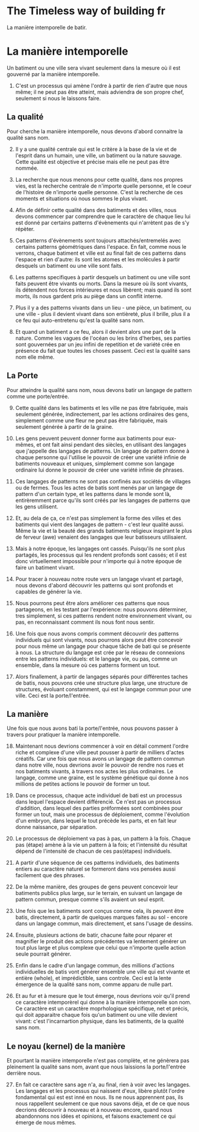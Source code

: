 # The Timeless way of building fr

La manière intemporelle de batir.


# La manière intemporelle

Un batiment ou une ville sera vivant seulement dans la mesure où il est gouverné par la manière intemporelle.

1. C'est un processus qui amène l'ordre à partir de rien d'autre que nous même; il ne peut pas être atteint, mais adviendra de son propre chef, seulement si nous le laissons faire.

## La qualité

Pour cherche la manière intemporelle, nous devons d'abord connaitre la qualité sans nom.

2. Il y a une qualité centrale qui est le critère à la base de la vie et de l'esprit dans un humain, une ville, un batiment ou la nature sauvage. Cette qualité est objective et précise mais elle ne peut pas être nommée.

3. La recherche que nous menons pour cette qualité, dans nos propres vies, est la recherche centrale de n'importe quelle personne, et le coeur de l'histoire de n'importe quelle personne. C'est la recherche de ces moments et situations où nous sommes le plus vivant.

4. Afin de définir cette qualité dans des batiments et des villes, nous devons commencer par comprendre que le caractère de chaque lieu lui est donné par certains patterns d'évènements qui n'arrètent pas de s'y répèter.

5. Ces patterns d'évènements sont toujours attachés/entremelés avec certains patterns géométriques dans l'espace. En fait, comme nous le verrons, chaque batiment et ville est au final fait de ces patterns dans l'espace et rien d'autre: ils sont les atomes et les molécules à partir desquels un batiment ou une ville sont faits.

6. Les patterns specifiques à partir desquels un batiment ou une ville sont faits peuvent être vivants ou morts. Dans la mesure où ils sont vivants, ils détendent nos forces intérieures et nous libèrent; mais quand ils sont morts, ils nous gardent pris au piège dans un conflit interne.

7. Plus il y a des patterns vivants dans un lieu - une pièce, un batiment, ou une ville - plus il devient vivant dans son entièreté, plus il brille, plus il a ce feu qui auto-entretenu qu'est la qualité sans nom.

8. Et quand un batiment a ce feu, alors il devient alors une part de la nature. Comme les vagues de l'océan ou les brins d'herbes, ses parties sont gouvernées par un jeu infini de repetition et de variété crée en présence du fait que toutes les choses passent. Ceci est la qualité sans nom elle même.

## La Porte

Pour atteindre la qualité sans nom, nous devons batir un langage de pattern comme une porte/entrée.

9. Cette qualité dans les batiments et les ville ne pas être fabriquée, mais seulement générée, indirectement, par les actions ordinaires des gens, simplement comme une fleur ne peut pas être fabriquée, mais seulement générée à partir de la graine.

10. Les gens peuvent peuvent donner forme aux batiments pour eux-mêmes, et ont fait ainsi pendant des siècles, en utilisant des langages que j'appelle des langages de patterns. Un langage de pattern donne à chaque personne qui l'utilise le pouvoir de créer une variété infinie de batiments nouveaux et uniques, simplement comme son langage ordinaire lui donne le pouvoir de créer une variété infinie de phrases.

11. Ces langages de patterns ne sont pas confinés aux sociétés de villages ou de fermes. Tous les actes de batis sont menés par un langage de pattern d'un certain type, et les patterns dans le monde sont là, entirèremment parce qu'ils sont créés par les langages de patterns que les gens utilisent.

12. Et, au dela de ça, ce n'est pas simplement la forme des villes et des batiments qui vient des langages de pattern - c'est leur qualité aussi. Même la vie et la beauté des grands batiments religieux inspirant le plus de ferveur (awe) venaient des langages que leur batisseurs utilisaient.

13. Mais à notre époque, les langages ont cassés. Puisqu'ils ne sont plus partagés, les processus qui les rendent profonds sont cassés; et il est donc virtuellement impossible pour n'importe qui à notre époque de faire un batiment vivant.

14. Pour tracer à nouveau notre route vers un langage vivant et partagé, nous devons d'abord découvrir les patterns qui sont profonds et capables de générer la vie.

15. Nous pourrons peut être alors améliorer ces patterns que nous partageons, en les testant par l'expérience: nous pouvons déterminer, tres simplement, si ces patterns rendent notre environnement vivant, ou pas, en reconnaissant comment ils nous font nous sentir.

16. Une fois que nous avons compris comment découvrir des patterns individuels qui sont vivants, nous pourrons alors peut être concevoir pour nous même un langage pour chaque tâche de bati qui se présente à nous. La structure du langage est crée par le réseau de connexions entre les patterns individuels: et le langage vie, ou pas, comme un ensemble, dans la mesure où ces patterns forment un tout.

17. Alors finallement, à partir de langages séparés pour différentes taches de batis, nous pouvons crée une structure plus large, une structure de structures, évoluant constamment, qui est le langage commun pour une ville. Ceci est la porte/l'entrée.

## La manière

Une fois que nous avons bati la porte/l'entrée, nous pouvons passer à travers pour pratiquer la manière intemporelle.

18. Maintenant nous devrions commencer à voir en détail comment l'ordre riche et complexe d'une ville peut pousser à partir de milliers d'actes créatifs. Car une fois que nous avons un langage de pattern commun dans notre ville, nous devrions avoir le pouvoir de rendre nos rues et nos batiments vivants, à travers nos actes les plus ordinaires. Le langage, comme une graine, est le système génétique qui donne à nos millions de petites actions le pouvoir de former un tout.

19. Dans ce processus, chaque acte individuel de bati est un processus dans lequel l'espace devient différencié. Ce n'est pas un processus d'addition, dans lequel des parties préformées sont combinées pour former un tout, mais une processus de déploiement, comme l'évolution d'un embryon, dans lequel le tout précède les parts, et en fait leur donne naissance, par séparation.

20. Le processus de déploiement va pas à pas, un pattern à la fois. Chaque pas (étape) amène à la vie un pattern à la fois; et l'intensité du résultat dépend de l'intensité de chacun de ces pas(étapes) individuels.

21. A partir d'une séquence de ces patterns individuels, des batiments entiers au caractère naturel se formeront dans vos pensées aussi facilement que des phrases.

22. De la même manière, des groupes de gens peuvent concevoir leur batiments publics plus large, sur le terrain, en suivant un langage de pattern commun, presque comme s'ils avaient un seul esprit.

23. Une fois que les batiments sont conçus comme cela, ils peuvent être batis, directement, à partir de quelques marques faites au sol - encore dans un langage commun, mais directement, et sans l'usage de dessins.

24. Ensuite, plusieurs actions de batir, chacune faite pour réparer et magnifier le produit des actions précédentes va lentement générer un tout plus large et plus complexe que celui que n'importe quelle action seule pourrait générer.

25. Enfin dans le cadre d'un langage commun, des millions d'actions individuelles de batis vont générer ensemble une ville qui est vivante et entière (whole), et imprédictible, sans controle. Ceci est la lente émergence de la qualité sans nom, comme apparu de nulle part.

26. Et au fur et à mesure que le tout émerge, nous devrions voir qu'il prend ce caractère intemporèrel qui donne à la manière intemporelle son nom. Ce caractère est un caractère moprhologique spécifique, net et précis, qui doit apparaitre chaque fois qu'un batiment ou une ville devient vivant: c'est l'incarnartion physique, dans les batiments, de la qualité sans nom.

## Le noyau (kernel) de la manière

Et pourtant la manière intemporelle n'est pas complète, et ne génèrera pas pleinement la qualité sans nom, avant que nous laissions la porte/l'entrée derrière nous.

27. En fait ce caractère sans age n'a, au final, rien à voir avec les langages. Les langages et les processus qui naissent d'eux, libère plutôt l'ordre fondamental qui est est inné en nous. Ils ne nous apprennent pas, ils nous rappellent seulement ce que nous savons déja, et de ce que nous decrions découvrir à nouveau et à nouveau encore, quand nous abandonnons nos idées et opinions, et faisons exactement ce qui émerge de nous mêmes.
